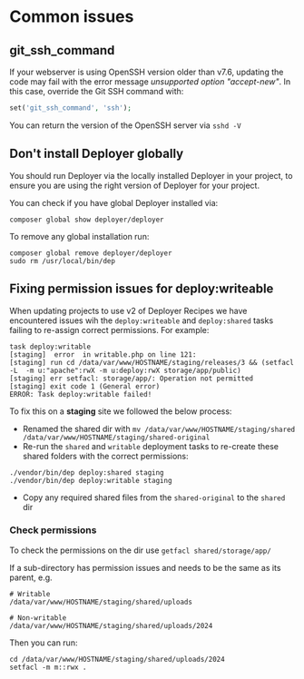 # Common issues

## git_ssh_command

If your webserver is using OpenSSH version older than v7.6, updating the code may fail with the error message
_unsupported option "accept-new"_. In this case, override the Git SSH command with:

```php
set('git_ssh_command', 'ssh');
```

You can return the version of the OpenSSH server via `sshd -V`

## Don't install Deployer globally

You should run Deployer via the locally installed Deployer in your project, to ensure you are using the
right version of Deployer for your project.

You can check if you have global Deployer installed via:

```
composer global show deployer/deployer
```

To remove any global installation run:

```
composer global remove deployer/deployer
sudo rm /usr/local/bin/dep
```

## Fixing permission issues for deploy:writeable
When updating projects to use v2 of Deployer Recipes we have encountered issues wih the ```deploy:writeable``` and ```deploy:shared``` tasks failing to re-assign correct permissions.
For example: 
```
task deploy:writable
[staging]  error  in writable.php on line 121:
[staging] run cd /data/var/www/HOSTNAME/staging/releases/3 && (setfacl -L  -m u:"apache":rwX -m u:deploy:rwX storage/app/public)
[staging] err setfacl: storage/app/: Operation not permitted
[staging] exit code 1 (General error)
ERROR: Task deploy:writable failed!
```

To fix this on a **staging** site we followed the below process:
* Renamed the shared dir with `mv /data/var/www/HOSTNAME/staging/shared /data/var/www/HOSTNAME/staging/shared-original`
* Re-run the `shared` and `writable` deployment tasks to re-create these shared folders with the correct permissions:
```
./vendor/bin/dep deploy:shared staging
./vendor/bin/dep deploy:writable staging
```
* Copy any required shared files from the `shared-original` to the `shared` dir

### Check permissions
To check the permissions on the dir use `getfacl shared/storage/app/`

If a sub-directory has permission issues and needs to be the same as its parent, e.g.

```
# Writable
/data/var/www/HOSTNAME/staging/shared/uploads

# Non-writable
/data/var/www/HOSTNAME/staging/shared/uploads/2024
```

Then you can run:

```
cd /data/var/www/HOSTNAME/staging/shared/uploads/2024
setfacl -m m::rwx .
```

